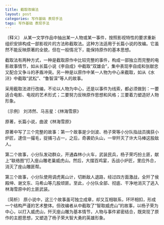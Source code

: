 ```yaml
---
title: 截取改编法
layout: post
categories: 写作基础 表现手法
tags: 写作基础 表现手法
---
```


〔释义〕 从某一文学作品中抽出某一人物或某一事件，按照影视特性的要求重新组织安排构成一部影视片的方法称截取法。这种方法适用于长篇小说的改编。它虽然不能反映原著的全貌，但在一般情况下，能保持原作的基本思想。

截取法有两种方式，一种是截取原作中比较完整的事件，构成一部独立而完整的电影故事情节，如从长篇小说《李自成》中截取“双雄会”，集中表现李自成和张献忠又配合又争斗的矛盾冲突。另一种是以原作中某一人物为中心来截取，如从《水浒》中截取“武松”、“鲁智深”等人的故事。

采用截取法进行改编，不论以人物为中心，还是以事件为线索，都必须做到：一要适合电影、电视的艺术形式；二要努力反映原作思想和风格；三要着力塑造好人物形象。

〔示例〕 刘沛然、马吉星：《林海雪原》

原著，长篇小说，曲波《林海雪原》

原著中写了三个完整的故事：第一个故事是少剑波、杨子荣等小分队指战员擒获小炉匠，逮住一撮毛，捉捕刁占一，之后，奇袭奶头山，一举歼灭了许大马棒这股敌人。

第二个故事，小分队发动群众，开通森林小火车，武装民兵，杨子荣巧扮土匪，献上“联络图”打入座山雕老巢威虎山。然后，大摆百鸡宴，舌战小炉匠，里应外合，消灭了座山雕匪帮。

第三个故事，小分队使用调虎离山计，切断敌人退路，经过四方面激战，全歼了侯殿坤、谢文东、马希山等几股顽匪。至此，小分队全部、彻底、干净地消灭了逃入林海雪原中的土匪武装。

〔简析〕 原小说中，这三个故事虽可独立成章，却又互相联系，环环相扣，形成一个结构严谨的艺术整体。但改编者从中截取了“智取威虎山”的故事，以杨子荣为中心，以打入威虎山，歼灭座山雕为基本情节，人物与事件紧密结合，既突现了原作的主题思想，又塑造了杨子荣大智大勇的英雄形象。 